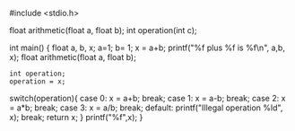 #include <stdio.h>


float arithmetic(float a, float b);
int operation(int c);

int main() {
    float a, b, x;
    a=1;
    b= 1;
    x = a+b;
    printf("%f plus %f is %f\n", a,b, x);
    float arithmetic(float a, float b);

    int operation;
    operation = x;
    
switch(operation){
    case 0:
        x = a+b;
        break;
    case 1:
        x = a-b;
        break;
    case 2:
        x = a*b;
        break;
    case 3:
        x = a/b;
        break;
    default:
    printf("Illegal operation %ld", x);
    break;
    return x;
}
  printf("%f",x);
}

